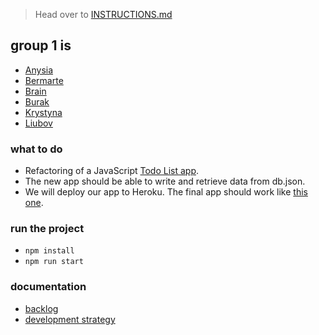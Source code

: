 > Head over to [INSTRUCTIONS.md](./INSTRUCTIONS.md)

## group 1 is

- [Anysia](https://github.com/AnisyaPurnama)
- [Bermarte](https://github.com/bermarte)
- [Brain](https://github.com/Brainketunze)
- [Burak](https://github.com/businan)
- [Krystyna](https://github.com/KrystynaMil)
- [Liubov](https://github.com/LiubovPlugar)
### what to do
- Refactoring of a JavaScript [Todo List app](https://github.com/KrystynaMil/encapsulation-list-prototype/).
- The new app should be able to write and retrieve data from db.json.
- We will deploy our app to Heroku. The final app should work like [this one](https://krystynamil.github.io/encapsulation-list-prototype/public/index.html).
### run the project
- `npm install`
- `npm run start`
### documentation
- [backlog](https://github.com/AnisyaPurnama/todolist-manager-group1/blob/main/planning/backlog.md)
- [development strategy](https://github.com/AnisyaPurnama/todolist-manager-group1/blob/main/planning/development-strategy.md)
